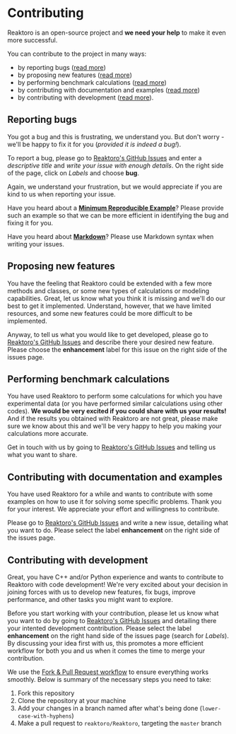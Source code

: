 Contributing
============

Reaktoro is an open-source project and **we need your help** to make it even more successful.

You can contribute to the project in many ways: 
- by reporting bugs ([read more](#reporting-bugs))
- by proposing new features ([read more](#proposing-new-features))
- by performing benchmark calculations ([read more](#performing-benchmark-calculations))
- by contributing with documentation and examples ([read more](#contributing-with-documentation-and-examples))
- by contributing with development ([read more](#contributing-with-development)).

## Reporting bugs

You got a bug and this is frustrating, we understand you. But don't worry - we'll be happy to fix it for you (*provided it is indeed a bug!*).

To report a bug, please go to [Reaktoro's GitHub Issues][github-issues] and enter a *descriptive title* and *write your issue with enough details*. On the right side of the page, click on *Labels* and choose **bug**.

Again, we understand your frustration, but we would appreciate if you are kind to us when reporting your issue.

Have you heard about a [**Minimum Reproducible Example**][minimum-reproducible-example]? Please provide such an example so that we can be more efficient in identifying the bug and fixing it for you.

Have you heard about [**Markdown**][mastering-markdown]? Please use Markdown syntax when writing your issues.

## Proposing new features

You have the feeling that Reaktoro could be extended with a few more methods and classes, or some new types of calculations or modeling capabilities. Great, let us know what you think it is missing and we'll do our best to get it implemented. Understand, however, that we have limited resources, and some new features could be more difficult to be implemented.

Anyway, to tell us what you would like to get developed, please go to [Reaktoro's GitHub Issues][github-issues] and describe there your desired new feature. Please choose the **enhancement** label for this issue on the right side of the issues page.

## Performing benchmark calculations

You have used Reaktoro to perform some calculations for which you have experimental data (or you have performed similar calculations using other codes). **We would be very excited if you could share with us your results!** And if the results you obtained with Reaktoro are not great, please make sure we know about this and we'll be very happy to help you making your calculations more accurate. 

Get in touch with us by going to [Reaktoro's GitHub Issues][github-issues] and telling us what you want to share.

## Contributing with documentation and examples

You have used Reaktoro for a while and wants to contribute with some examples on how to use it for solving some specific problems. Thank you for your interest. We appreciate your effort and willingness to contribute.

Please go to [Reaktoro's GitHub Issues][github-issues] and write a new issue, detailing what you want to do. Please select the label **enhancement** on the right side of the issues page.

## Contributing with development

Great, you have C++ and/or Python experience and wants to contribute to Reaktoro with code development! We're very excited about your decision in joining forces with us to develop new features, fix bugs, improve performance, and other tasks you might want to explore. 

Before you start working with your contribution, please let us know what you want to do by going to [Reaktoro's GitHub Issues][github-issues] and detailing there your intented development contribution. Please select the label **enhancement** on the right hand side of the issues page (search for *Labels*). By discussing your idea first with us, this promotes a more efficient workflow for both you and us when it comes the time to merge your contribution.

We use the [Fork & Pull Request workflow][fork-and-pull-request-workflow] to ensure everything works smoothly. Below is summary of the necessary steps you need to take:

1. Fork this repository
2. Clone the repository at your machine
3. Add your changes in a branch named after what's being done (`lower-case-with-hyphens`)
4. Make a pull request to `reaktoro/Reaktoro`, targeting the `master` branch

[github-issues]: https://github.com/reaktoro/Reaktoro/issues/new
[mastering-markdown]: https://guides.github.com/features/mastering-markdown/
[minimum-reproducible-example]: https://stackoverflow.com/help/mcve
[fork-and-pull-request-workflow]: https://gist.github.com/Chaser324/ce0505fbed06b947d962
